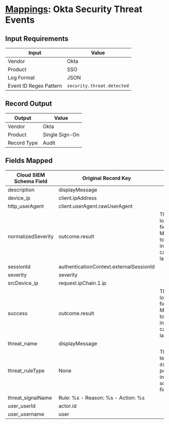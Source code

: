 # [Mappings](README.md): Okta Security Threat Events

## Input Requirements

|Input|Value|
|-----|-----|
|Vendor|Okta|
|Product|SSO|
|Log Format|JSON|
|Event ID Regex Pattern|`security.threat.detected`|

## Record Output

|Output|Value|
|------|-----|
|Vendor|Okta|
|Product|Single Sign-On|
|Record Type|Audit|

## Fields Mapped

|Cloud SIEM Schema Field|Original Record Key|Notes|
|-----------------------|-------------------|-----|
|description|displayMessage||
|device_ip|client.ipAddress||
|http_userAgent|client.userAgent.rawUserAgent||
|normalizedSeverity|outcome.result|This is a lookup field. More info to come in the catalog later...|
|sessionId|authenticationContext.externalSessionId||
|severity|severity||
|srcDevice_ip|request.ipChain.1.ip||
|success|outcome.result|This is a lookup field. More info to come in the catalog later...|
|threat_name|displayMessage||
|threat_ruleType|None|The static text `direct` is populated in this schema field.|
|threat_signalName|Rule: %s - Reason: %s - Action: %s||
|user_userId|actor.id||
|user_username|user||

